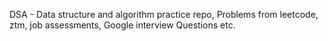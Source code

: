 DSA - Data structure and algorithm practice repo, 
Problems from leetcode, ztm, job assessments, Google interview 
Questions etc.
